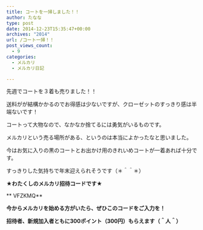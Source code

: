 ```yaml
---
title: コートを一掃しました！！
author: たなな
type: post
date: 2014-12-23T15:35:47+00:00
archives: "2014"
url: /コート一掃！！
post_views_count:
  - 9
categories:
  - メルカリ
  - メルカリ日記

---
```

先週でコートを３着も売りました！！

送料がが結構かかるのでお得感は少ないですが、クローゼットのすっきり感は半端ないです！

コートって大物なので、なかなか捨てるには勇気がいるものです。

メルカリという売る場所がある、というのは本当によかったなと思いました。

今はお気に入りの黒のコートとお出かけ用のきれいめコートが一着あれば十分です。
  
すっきりした気持ちで年末迎えられそうです（＊＾＾＊）

**★わたくしのメルカリ招待コードです★**

** VFZKMQ**

**今からメルカリを始める方がいたら、ぜひこのコードをご入力を！**

**招待者、新規加入者ともに300ポイント（300円）もらえます（＾人＾）**